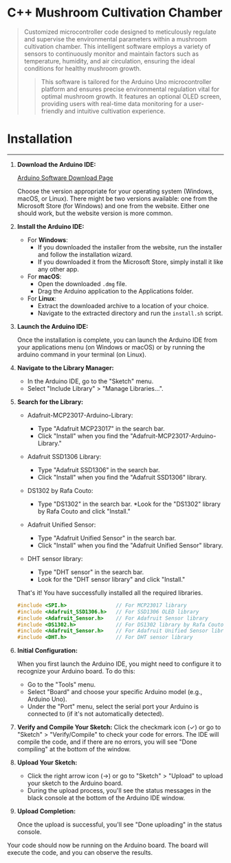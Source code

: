 # C++ Mushroom Cultivation Chamber

> Customized microcontroller code designed to meticulously regulate and supervise the environmental parameters within a mushroom cultivation chamber. This intelligent software employs a variety of sensors to continuously monitor and maintain factors such as temperature, humidity, and air circulation, ensuring the ideal conditions for healthy mushroom growth.
>> This software is tailored for the Arduino Uno microcontroller platform and ensures precise environmental regulation vital for optimal mushroom growth. It features an optional OLED screen, providing users with real-time data monitoring for a user-friendly and intuitive cultivation experience.

# Installation
---

1. **Download the Arduino IDE:**
    
    [Arduino Software Download Page](https://www.arduino.cc/en/software)
    
    Choose the version appropriate for your operating system (Windows, 
macOS, or Linux). There might be two versions available: one from the Microsoft Store (for Windows) and one from the website. Either one should work, but the website version is more common.
    
2. **Install the Arduino IDE:**

    * For **Windows**:
      * If you downloaded the installer from the website, run the installer and follow the installation wizard.
      * If you downloaded it from the Microsoft Store, simply install it like any other app.
    * For **macOS**:
      * Open the downloaded `.dmg` file.
      * Drag the Arduino application to the Applications folder.
    * For **Linux**:
      * Extract the downloaded archive to a location of your choice.
      * Navigate to the extracted directory and run the `install.sh` script.

3. **Launch the Arduino IDE:**
    
    Once the installation is complete, you can launch the Arduino IDE from your applications menu (on Windows or macOS) or by running the arduino command in your terminal (on Linux).

4. **Navigate to the Library Manager:**
    * In the Arduino IDE, go to the "Sketch" menu.
    * Select "Include Library" > "Manage Libraries...".
 
5. **Search for the Library:**
    * Adafruit-MCP23017-Arduino-Library:
      * Type "Adafruit MCP23017" in the search bar.
      * Click "Install" when you find the "Adafruit-MCP23017-Arduino-Library."

    * Adafruit SSD1306 Library:
      * Type "Adafruit SSD1306" in the search bar.
      * Click "Install" when you find the "Adafruit SSD1306" library.

    * DS1302 by Rafa Couto:
      * Type "DS1302" in the search bar.
      *Look for the "DS1302" library by Rafa Couto and click "Install."
    * Adafruit Unified Sensor:
      * Type "Adafruit Unified Sensor" in the search bar.
      * Click "Install" when you find the "Adafruit Unified Sensor" library.
    * DHT sensor library:
      * Type "DHT sensor" in the search bar.
      * Look for the "DHT sensor library" and click "Install."

    That's it! You have successfully installed all the required libraries.

    ```cpp
    #include <SPI.h>                // For MCP23017 library
    #include <Adafruit_SSD1306.h>   // For SSD1306 OLED library
    #include <Adafruit_Sensor.h>    // For Adafruit Sensor library
    #include <DS1302.h>             // For DS1302 library by Rafa Couto
    #include <Adafruit_Sensor.h>    // For Adafruit Unified Sensor library
    #include <DHT.h>                // For DHT sensor library
6. **Initial Configuration:**

    When you first launch the Arduino IDE, you might need to configure it to recognize your Arduino board. To do this:
    * Go to the "Tools" menu. 
    * Select "Board" and choose your specific Arduino model (e.g., Arduino Uno).
    * Under the "Port" menu, select the serial port your Arduino is connected to (if it's not automatically detected).

7. **Verify and Compile Your Sketch:**
    Click the checkmark icon (✓) or go to "Sketch" > "Verify/Compile" to check your code for errors. The IDE will compile the code, and if there are no errors, you will see "Done compiling" at the bottom of the window.

8. **Upload Your Sketch:**
    * Click the right arrow icon (→) or go to "Sketch" > "Upload" to upload your sketch to the Arduino board.
    * During the upload process, you'll see the status messages in the black console at the bottom of the Arduino IDE window.

9. **Upload Completion:**
    
    Once the upload is successful, you'll see "Done uploading" in the status console.

Your code should now be running on the Arduino board. The board will execute the code, and you can observe the results.

